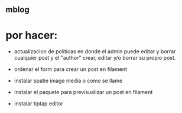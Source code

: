 ## mblog

# por hacer:

- actualizacion de politicas en donde el admin puede editar y borrar cualquier post y el "author" crear, editar y/o borrar su propio post.

- ordenar el form para crear un post en filament
- instalar spatie image media o como se llame
- instalar el paquete para previsualizar un post en filament
- instalar tiptap editor